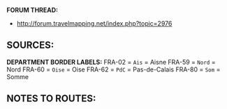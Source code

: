 ﻿**FORUM THREAD:**
- http://forum.travelmapping.net/index.php?topic=2976


**SOURCES:**
- 

**DEPARTMENT BORDER LABELS:**
FRA-02 = `Ais` = Aisne
FRA-59 = `Nord` = Nord
FRA-60 = `Oise` = Oise
FRA-62 = `PdC` = Pas-de-Calais
FRA-80 = `Som` = Somme


**NOTES TO ROUTES:**
- 